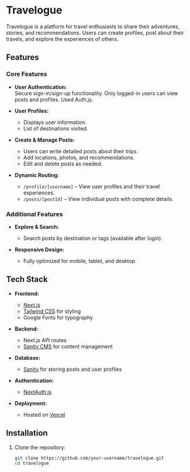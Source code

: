 # Travelogue  

Travelogue is a platform for travel enthusiasts to share their adventures, stories, and recommendations. Users can create profiles, post about their travels, and explore the experiences of others.  

## Features  

### Core Features  
- **User Authentication:**  
  Secure sign-in/sign-up functionality. Only logged-in users can view posts and profiles. Used Auth.js.  

- **User Profiles:**  
  - Displays user information.  
  - List of destinations visited.  

- **Create & Manage Posts:**  
  - Users can write detailed posts about their trips.  
  - Add locations, photos, and recommendations.  
  - Edit and delete posts as needed.  

- **Dynamic Routing:**  
  - `/profile/[username]` – View user profiles and their travel experiences.  
  - `/posts/[postId]` – View individual posts with complete details.  

### Additional Features  


- **Explore & Search:**  
  - Search posts by destination or tags (available after login).  

- **Responsive Design:**  
  - Fully optimized for mobile, tablet, and desktop.  

## Tech Stack  

- **Frontend:**  
  - [Next.js](https://nextjs.org/)  
  - [Tailwind CSS](https://tailwindcss.com/) for styling  
  - Google Fonts for typography  

- **Backend:**  
  - Next.js API routes  
  - [Sanity CMS](https://www.sanity.io/) for content management  

- **Database:**  
  - [Sanity](https://www.sanity.io/) for storing posts and user profiles  

- **Authentication:**  
  - [NextAuth.js](https://next-auth.js.org/)  

- **Deployment:**  
  - Hosted on [Vercel](https://vercel.com/)  

## Installation  

1. Clone the repository:  
   ```bash
   git clone https://github.com/your-username/travelogue.git
   cd travelogue
